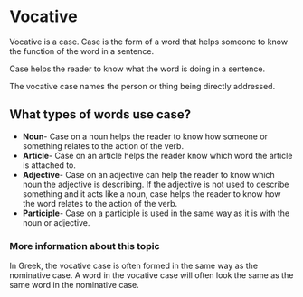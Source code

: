 # Vocative 
Vocative is a case.  Case is the form of a word that helps someone to know the function of the word in a sentence. 

Case helps the reader to know what the word is doing in a sentence. 

The vocative case names the person or thing being directly addressed. 

## What types of words use case? 

* **Noun**- Case on a noun helps the reader to know how someone or something relates to the action of the verb. 
* **Article**- Case on an article helps the reader know which word the article is attached to. 
* **Adjective**- Case on an adjective can help the reader to know which noun the adjective is describing. If the adjective is not used to describe something and it acts like a noun, case helps the reader to know how the word relates to the action of the verb. 
* **Participle**- Case on a participle is used in the same way as it is with the noun or adjective. 

### More information about this topic
In Greek, the vocative case is often formed in the same way as the nominative case. A word in the vocative case will often look the same as the same word in the nominative case. 


